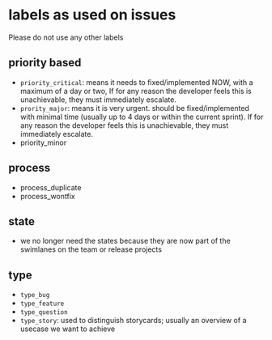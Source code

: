
# labels as used on issues

Please do not use any other labels

## priority based

 - `priority_critical`: means it needs to fixed/implemented NOW, with a maximum of a day or two, If for any reason the developer feels this is unachievable, they must immediately escalate.
 - `prority_major`: means it is very urgent. should be fixed/implemented with minimal time (usually up to 4 days or within the current sprint). If for any reason the developer feels this is unachievable, they must immediately escalate.
 - priority_minor

## process

- process_duplicate
- process_wontfix

## state

- we no longer need the states because they are now part of the swimlanes on the team or release projects

## type

- `type_bug`
- `type_feature`
- `type_question`
- `type_story`: used to distinguish storycards; usually an overview of a usecase we want to achieve
